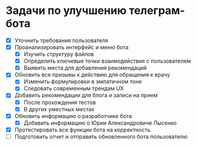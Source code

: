 # Задачи по улучшению телеграм-бота

- [x] Уточнить требования пользователя
- [x] Проанализировать интерфейс и меню бота
  - [x] Изучить структуру файлов
  - [x] Определить ключевые точки взаимодействия с пользователем
  - [x] Выявить места для добавления рекомендаций
- [x] Обновить все призывы к действию для обращения к врачу
  - [x] Изменить формулировки в эмпатичном тоне
  - [x] Следовать современным трендам UX
- [x] Добавить рекомендации для блога и записи на прием
  - [x] После прохождения тестов
  - [x] В других уместных местах
- [x] Обновить информацию о разработчике бота
  - [x] Добавить информацию о Юрии Александровиче Лысенко
- [x] Протестировать все функции бота на корректность
- [ ] Подготовить отчет и отправить обновленного бота пользователю
